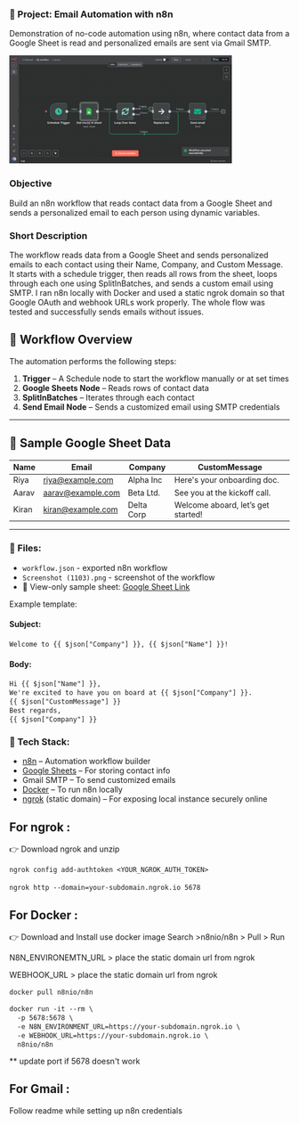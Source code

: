 ### 📌 Project: Email Automation with n8n

Demonstration of no-code automation using n8n, where contact data from a Google Sheet is read and personalized emails are sent via Gmail SMTP.

<img src="Screenshot (1103).png" alt="Screenshot" width="400"/>

### Objective
Build an n8n workflow that reads contact data from a Google Sheet and sends a personalized
email to each person using dynamic variables.
### Short Description
The workflow reads data from a Google Sheet and sends personalized emails to each contact
using their Name, Company, and Custom Message. It starts with a schedule trigger, then
reads all rows from the sheet, loops through each one using SplitInBatches, and sends a
custom email using SMTP. I ran n8n locally with Docker and used a static ngrok domain
so that Google OAuth and webhook URLs work properly. The whole flow was tested and
successfully sends emails without issues.
## 🚀 Workflow Overview

The automation performs the following steps:

1. **Trigger** – A Schedule node to start the workflow manually or at set times
2. **Google Sheets Node** – Reads rows of contact data
3. **SplitInBatches** – Iterates through each contact
4. **Send Email Node** – Sends a customized email using SMTP credentials

---

## 📝 Sample Google Sheet Data

| Name  | Email             | Company    | CustomMessage                      |
|-------|-------------------|------------|------------------------------------|
| Riya  | riya@example.com  | Alpha Inc  | Here's your onboarding doc.        |
| Aarav | aarav@example.com | Beta Ltd.  | See you at the kickoff call.       |
| Kiran | kiran@example.com | Delta Corp | Welcome aboard, let’s get started! |


---


### 📂 Files:
- `workflow.json` - exported n8n workflow
- `Screenshot (1103).png` - screenshot of the workflow
- 🔗 View-only sample sheet: [Google Sheet Link](https://docs.google.com/spreadsheets/d/1UcEXq1SiNRUdXt57SeVi1e-5zSgqY2PG5u_09CJzLeM/edit?usp=sharing)

Example template:

#### Subject: 
```
Welcome to {{ $json["Company"] }}, {{ $json["Name"] }}!
```

#### Body:

```
Hi {{ $json["Name"] }},
We're excited to have you on board at {{ $json["Company"] }}.
{{ $json["CustomMessage"] }}
Best regards,
{{ $json["Company"] }}
```

### 🔧 Tech Stack:
- [n8n](https://n8n.io/) – Automation workflow builder
- [Google Sheets](https://sheets.google.com/) – For storing contact info
- Gmail SMTP – To send customized emails
- [Docker](https://www.docker.com/) – To run n8n locally
- [ngrok](https://ngrok.com/downloads) (static domain) – For exposing local instance securely online


## For ngrok :

👉 Download ngrok and unzip
```
ngrok config add-authtoken <YOUR_NGROK_AUTH_TOKEN>

ngrok http --domain=your-subdomain.ngrok.io 5678
```


## For Docker :
👉 Download and Install 
use docker image 
Search >n8nio/n8n > Pull > Run 

N8N_ENVIRONEMTN_URL > place the static domain url from ngrok

WEBHOOK_URL > place the static domain url from ngrok

```
docker pull n8nio/n8n
```

```
docker run -it --rm \
  -p 5678:5678 \
  -e N8N_ENVIRONMENT_URL=https://your-subdomain.ngrok.io \
  -e WEBHOOK_URL=https://your-subdomain.ngrok.io \
  n8nio/n8n

```

** update port if 5678 doesn't work


## For Gmail :
Follow readme while setting up n8n credentials

